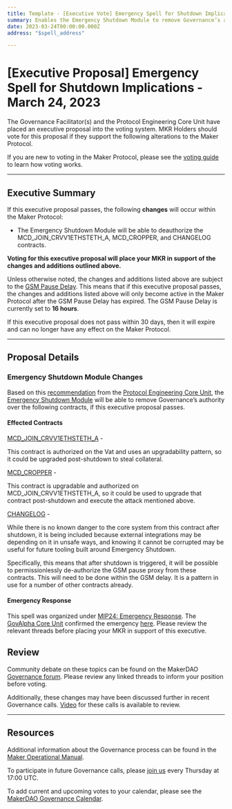 ```yaml
---
title: Template - [Executive Vote] Emergency Spell for Shutdown Implications - March 24, 2023
summary: Enables the Emergency Shutdown Module to remove Governance’s authority on the MCD_JOIN_CRVV1ETHSTETH_A, MCD_CROPPER, and CHANGELOG contracts to prevent malicious actions after shutdown.
date: 2023-03-24T00:00:00.000Z
address: "$spell_address"

---
```

# [Executive Proposal] Emergency Spell for Shutdown Implications - March 24, 2023

The Governance Facilitator(s) and the Protocol Engineering Core Unit have placed an executive proposal into the voting system. MKR Holders should vote for this proposal if they support the following alterations to the Maker Protocol.

If you are new to voting in the Maker Protocol, please see the [voting guide](https://manual.makerdao.com/governance/voting-in-makerdao/on-chain-governance) to learn how voting works.

---

## Executive Summary

If this executive proposal passes, the following **changes** will occur within the Maker Protocol:
- The Emergency Shutdown Module will be able to deauthorize the MCD_JOIN_CRVV1ETHSTETH_A, MCD_CROPPER, and CHANGELOG contracts.

**Voting for this executive proposal will place your MKR in support of the changes and additions outlined above.**

Unless otherwise noted, the changes and additions listed above are subject to the [GSM Pause Delay](https://manual.makerdao.com/parameter-index/core/param-gsm-pause-delay). This means that if this executive proposal passes, the changes and additions listed above will only become active in the Maker Protocol after the GSM Pause Delay has expired. The GSM Pause Delay is currently set to **16 hours**.

If this executive proposal does not pass within 30 days, then it will expire and can no longer have any effect on the Maker Protocol.

---

## Proposal Details

### Emergency Shutdown Module Changes

Based on this [recommendation](https://forum.makerdao.com/t/emergency-shutdown-governance-vulnerability-proposed-emergency-spell/20255) from the [Protocol Engineering Core Unit](https://mips.makerdao.com/mips/details/MIP39c2SP7), the [Emergency Shutdown Module](https://manual.makerdao.com/governance/emergency-shutdown) will be able to remove Governance’s authority over the following contracts, if this executive proposal passes.

#### Effected Contracts 

[MCD_JOIN_CRVV1ETHSTETH_A](https://etherscan.io/address/0x82d8bfdb61404c796385f251654f6d7e92092b5d) -

This contract is authorized on the Vat and uses an upgradability pattern, so it could be upgraded post-shutdown to steal collateral.

[MCD_CROPPER](https://etherscan.io/address/0x8377cd01a5834a6ead3b7efb482f678f2092b77e) -

This contract is upgradable and authorized on MCD_JOIN_CRVV1ETHSTETH_A, so it could be used to upgrade that contract post-shutdown and execute the attack mentioned above.

[CHANGELOG](https://etherscan.io/address/0xda0ab1e0017debcd72be8599041a2aa3ba7e740f) - 

While there is no known danger to the core system from this contract after shutdown, it is being included because external integrations may be depending on it in unsafe ways, and knowing it cannot be corrupted may be useful for future tooling built around Emergency Shutdown.

Specifically, this means that after shutdown is triggered, it will be possible to permissionlessly de-authorize the GSM pause proxy from these contracts. This will need to be done within the GSM delay. It is a pattern in use for a number of other contracts already.

#### Emergency Response

This spell was organized under [MIP24: Emergency Response](https://mips.makerdao.com/mips/details/MIP24). The [GovAlpha Core Unit](https://mips.makerdao.com/mips/details/MIP39c2SP3) confirmed the emergency [here](https://forum.makerdao.com/t/emergency-spell-march-24-2023/20256). Please review the relevant threads before placing your MKR in support of this executive.


## Review

Community debate on these topics can be found on the MakerDAO [Governance forum](https://forum.makerdao.com/). Please review any linked threads to inform your position before voting.

Additionally, these changes may have been discussed further in recent Governance calls. [Video](https://www.youtube.com/playlist?list=PLLzkWCj8ywWNq5-90-Id6VPSsrk4OWVan) for these calls is available to review.

---

## Resources

Additional information about the Governance process can be found in the [Maker Operational Manual](https://manual.makerdao.com).

To participate in future Governance calls, please [join us](https://forum.makerdao.com/tag/pubcall-:-governance-and-risk) every Thursday at 17:00 UTC.

To add current and upcoming votes to your calendar, please see the [MakerDAO Governance Calendar](https://manual.makerdao.com/makerdao/calendars/governance-calendar).
